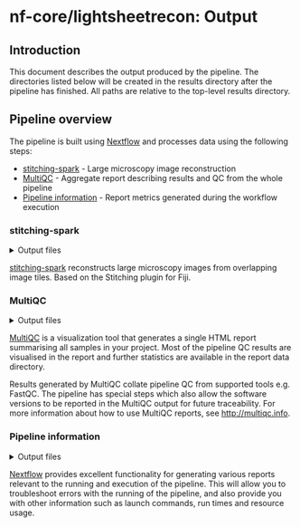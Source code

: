 # nf-core/lightsheetrecon: Output

## Introduction

This document describes the output produced by the pipeline. The directories listed below will be created in the results directory after the pipeline has finished. All paths are relative to the top-level results directory.

## Pipeline overview

The pipeline is built using [Nextflow](https://www.nextflow.io/) and processes data using the following steps:

- [stitching-spark](#stitching-spark) - Large microscopy image reconstruction
- [MultiQC](#multiqc) - Aggregate report describing results and QC from the whole pipeline
- [Pipeline information](#pipeline-information) - Report metrics generated during the workflow execution

### stitching-spark

<details markdown="1">
<summary>Output files</summary>

- `<acquisition id>/stitching/`
  - `tiles.json`: multi-view metadata about the acquisition converted from the MVL file
  - `tiles.n5`: imagery converted from CZI to n5 format tiled according to --stitching_block_size
  - `c<channel>-n5.json`: metadata about each channel in tiles.n5
  - `c<channel>-flatfield`: files for flatfield-correction including the calculated brightfield and offset
  - `c<channel>-n5-retiled.json`: metadata after retiling
  - `retiled-images`: retiled images
  - `optimizer-final.txt`: stitching log
  - `c<channel>-n5-retiled-final.json`: metadata output of stitching
  - `export.n5`: final stitched result, tiled according to --retile_z_size

</details>

[stitching-spark](https://github.com/saalfeldlab/stitching-spark) reconstructs large microscopy images from overlapping image tiles. Based on the Stitching plugin for Fiji.

### MultiQC

<details markdown="1">
<summary>Output files</summary>

- `multiqc/`
  - `multiqc_report.html`: a standalone HTML file that can be viewed in your web browser.
  - `multiqc_data/`: directory containing parsed statistics from the different tools used in the pipeline.
  - `multiqc_plots/`: directory containing static images from the report in various formats.

</details>

[MultiQC](http://multiqc.info) is a visualization tool that generates a single HTML report summarising all samples in your project. Most of the pipeline QC results are visualised in the report and further statistics are available in the report data directory.

Results generated by MultiQC collate pipeline QC from supported tools e.g. FastQC. The pipeline has special steps which also allow the software versions to be reported in the MultiQC output for future traceability. For more information about how to use MultiQC reports, see <http://multiqc.info>.

### Pipeline information

<details markdown="1">
<summary>Output files</summary>

- `pipeline_info/`
  - Reports generated by Nextflow: `execution_report.html`, `execution_timeline.html`, `execution_trace.txt` and `pipeline_dag.dot`/`pipeline_dag.svg`.
  - Reports generated by the pipeline: `pipeline_report.html`, `pipeline_report.txt` and `software_versions.yml`. The `pipeline_report*` files will only be present if the `--email` / `--email_on_fail` parameter's are used when running the pipeline.
  - Reformatted samplesheet files used as input to the pipeline: `samplesheet.valid.csv`.
  - Parameters used by the pipeline run: `params.json`.

</details>

[Nextflow](https://www.nextflow.io/docs/latest/tracing.html) provides excellent functionality for generating various reports relevant to the running and execution of the pipeline. This will allow you to troubleshoot errors with the running of the pipeline, and also provide you with other information such as launch commands, run times and resource usage.
